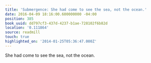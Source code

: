 ```yaml
---
title: 'Submergence: She had come to see the sea, not the ocean.'
date: 2016-04-09 18:16:00.600000000 -04:00
position: 385
book_uuid: dd797cf3-437d-4237-b1ae-728102f6b82d
location: '0.111864'
source: readmill
touch: true
highlighted_on: '2014-01-25T05:36:47.000Z'
---
```


She had come to see the sea, not the ocean.